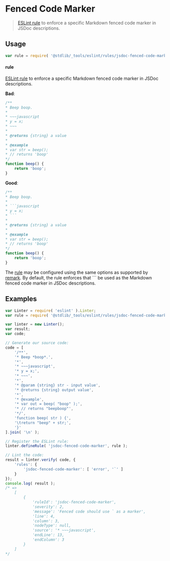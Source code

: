 # Fenced Code Marker

> [ESLint rule][eslint-rules] to enforce a specific Markdown fenced code marker in JSDoc descriptions.

<section class="intro">

</section>

<!-- /.intro -->

<section class="usage">

## Usage

```javascript
var rule = require( '@stdlib/_tools/eslint/rules/jsdoc-fenced-code-marker' );
```

#### rule

[ESLint rule][eslint-rules] to enforce a specific Markdown fenced code marker in JSDoc descriptions.

**Bad**:

<!-- eslint-disable stdlib/jsdoc-fenced-code-marker, stdlib/jsdoc-markdown-remark -->

```javascript
/**
* Beep boop.
*
* ~~~javascript
* y = x;
* ~~~
*
* @returns {string} a value
*
* @example
* var str = beep();
* // returns 'boop'
*/
function beep() {
    return 'boop';
}
```

**Good**:

```javascript
/**
* Beep boop.
*
* ```javascript
* y = x;
* ```
*
* @returns {string} a value
*
* @example
* var str = beep();
* // returns 'boop'
*/
function beep() {
    return 'boop';
}
```

The [rule][eslint-rules] may be configured using the same options as supported by [remark][remark-lint-fenced-code-marker]. By default, the rule enforces that `\`` be used as the Markdown fenced code marker in JSDoc descriptions.

</section>

<!-- /.usage -->

<section class="examples">

## Examples

```javascript
var Linter = require( 'eslint' ).Linter;
var rule = require( '@stdlib/_tools/eslint/rules/jsdoc-fenced-code-marker' );

var linter = new Linter();
var result;
var code;

// Generate our source code:
code = [
    '/**',
    '* Beep *boop*.',
    '*',
    '* ~~~javascript',
    '* y = x;',
    '* ~~~',
    '*',
    '* @param {string} str - input value',
    '* @returns {string} output value',
    '*',
    '* @example',
    '* var out = beep( "boop" );',
    '* // returns "beepboop"',
    '*/',
    'function beep( str ) {',
    '\treturn "beep" + str;',
    '}'
].join( '\n' );

// Register the ESLint rule:
linter.defineRule( 'jsdoc-fenced-code-marker', rule );

// Lint the code:
result = linter.verify( code, {
    'rules': {
        'jsdoc-fenced-code-marker': [ 'error', '`' ]
    }
});
console.log( result );
/* =>
    [
        {
            'ruleId': 'jsdoc-fenced-code-marker',
            'severity': 2,
            'message': 'Fenced code should use ` as a marker',
            'line': 4,
            'column': 3,
            'nodeType': null,
            'source': '* ~~~javascript',
            'endLine': 13,
            'endColumn': 3
        }
    ]
*/
```

</section>

<!-- /.examples -->

<section class="links">

[eslint-rules]: https://eslint.org/docs/developer-guide/working-with-rules

[remark-lint-fenced-code-marker]: https://github.com/remarkjs/remark-lint/tree/19150d94f89f7a0d94d083417890236d11839641/packages/remark-lint-fenced-code-marker

</section>

<!-- /.links -->
